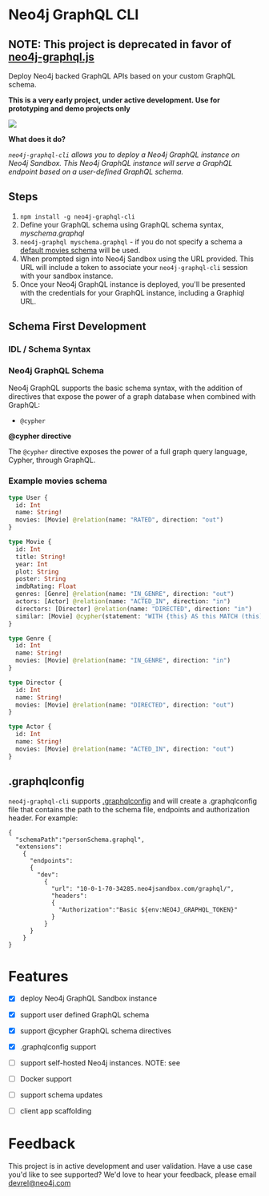 # Neo4j GraphQL CLI

## NOTE: This project is deprecated in favor of [neo4j-graphql.js](https://grandstack.io/docs/neo4j-graphql-js.html)

Deploy Neo4j backed GraphQL APIs based on your custom GraphQL schema.

**This is a very early project, under active development. Use for prototyping and demo projects only**

![](img/neo4j-graphql-cli.gif)

**What does it do?**

*`neo4j-graphql-cli` allows you to deploy a Neo4j GraphQL instance on Neo4j Sandbox. This Neo4j GraphQL instance will serve a GraphQL endpoint based on a user-defined GraphQL schema.*

## Steps

1. `npm install -g neo4j-graphql-cli`
1. Define your GraphQL schema using GraphQL schema syntax, *myschema.graphql*
1. `neo4j-graphql myschema.graphql` - if you do not specify a schema a [default movies schema]() will be used.
1. When prompted sign into Neo4j Sandbox using the URL provided. This URL will include a token to associate your `neo4j-graphql-cli` session with your sandbox instance.
1. Once your Neo4j GraphQL instance is deployed, you'll be presented with the credentials for your GraphQL instance, including a Graphiql URL.

## Schema First Development

### IDL / Schema Syntax

### Neo4j GraphQL Schema

Neo4j GraphQL supports the basic schema syntax, with the addition of directives that expose the power of a graph database when combined with GraphQL:

* `@cypher`

**@cypher directive**

The `@cypher` directive exposes the power of a full graph query language, Cypher, through GraphQL. 

### Example movies schema

~~~graphql
type User {
  id: Int
  name: String!
  movies: [Movie] @relation(name: "RATED", direction: "out")
}

type Movie {
  id: Int
  title: String!
  year: Int
  plot: String
  poster: String
  imdbRating: Float
  genres: [Genre] @relation(name: "IN_GENRE", direction: "out")
  actors: [Actor] @relation(name: "ACTED_IN", direction: "in")
  directors: [Director] @relation(name: "DIRECTED", direction: "in")
  similar: [Movie] @cypher(statement: "WITH {this} AS this MATCH (this)-[:IN_GENRE]->(:Genre)<-[:IN_GENRE]-(rec:Movie) WITH rec, COUNT(*) AS num ORDER BY num DESC RETURN rec LIMIT 10")
}

type Genre {
  id: Int
  name: String!
  movies: [Movie] @relation(name: "IN_GENRE", direction: "in")
}

type Director {
  id: Int
  name: String!
  movies: [Movie] @relation(name: "DIRECTED", direction: "out")
}

type Actor {
  id: Int
  name: String!
  movies: [Movie] @relation(name: "ACTED_IN", direction: "out")
}
~~~



## .graphqlconfig

`neo4j-graphql-cli` supports [.graphqlconfig](https://github.com/graphcool/graphql-config) and will create a .graphqlconfig file that contains the path to the schema file, endpoints and authorization header. For example:

```
{
  "schemaPath":"personSchema.graphql",
  "extensions":
    {
      "endpoints":
      {
        "dev":
          {
            "url": "10-0-1-70-34285.neo4jsandbox.com/graphql/",
            "headers":
            {
              "Authorization":"Basic ${env:NEO4J_GRAPHQL_TOKEN}"
            }
          }
      }
    }
}
```

# Features

- [x] deploy Neo4j GraphQL Sandbox instance
- [x] support user defined GraphQL schema
- [x] support @cypher GraphQL schema directives
- [x] .graphqlconfig support
- [ ] support self-hosted Neo4j instances. NOTE: see 
- [ ] Docker support
- [ ] support schema updates
- [ ] client app scaffolding


# Feedback

This project is in active development and user validation. Have a use case you'd like to see supported? We'd love to hear your feedback, please email devrel@neo4j.com

